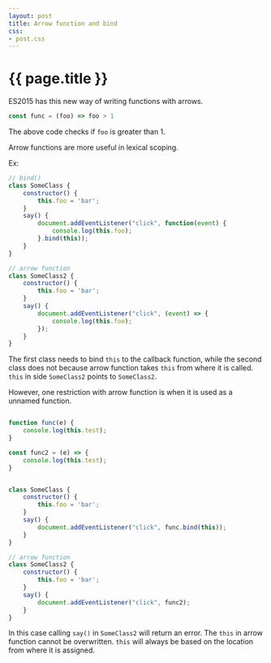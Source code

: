 ```yaml
---
layout: post
title: Arrow function and bind
css:
- post.css
---
```


# {{ page.title }}

ES2015 has this new way of writing functions with arrows.

```javascript
const func = (foo) => foo > 1
```

The above code checks if `foo` is greater than 1.

Arrow functions are more useful in lexical scoping.

Ex:

```javascript
// bind()
class SomeClass {
    constructor() {
        this.foo = 'bar';
    }
    say() {
        document.addEventListener("click", function(event) {
            console.log(this.foo);
        }.bind(this));
    }
}

// arrow function
class SomeClass2 {
    constructor() {
        this.foo = 'bar';
    }
    say() {
        document.addEventListener("click", (event) => {
            console.log(this.foo);
        });
    }
}
```

The first class needs to bind `this` to the callback function, while the second class does not
because arrow function takes `this` from where it is called.  `this` in side `SomeClass2` points to
`SomeClass2`.

However, one restriction with arrow function is when it is used as a unnamed function.

```javascript

function func(e) {
    console.log(this.test);
}

const func2 = (e) => {
    console.log(this.test);
}


class SomeClass {
    constructor() {
        this.foo = 'bar';
    }
    say() {
        document.addEventListener("click", func.bind(this));
    }
}

// arrow function
class SomeClass2 {
    constructor() {
        this.foo = 'bar';
    }
    say() {
        document.addEventListener("click", func2);
    }
}

```

In this case calling `say()` in `SomeClass2` will return an error. The `this` in arrow function cannot be overwritten. `this` will always be based on the location from where it is assigned.
